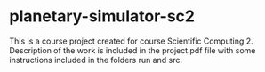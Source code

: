 # planetary-simulator-sc2

This is a course project created for course Scientific Computing 2. Description of the work is included in the project.pdf file with some instructions included in the folders run and src.
